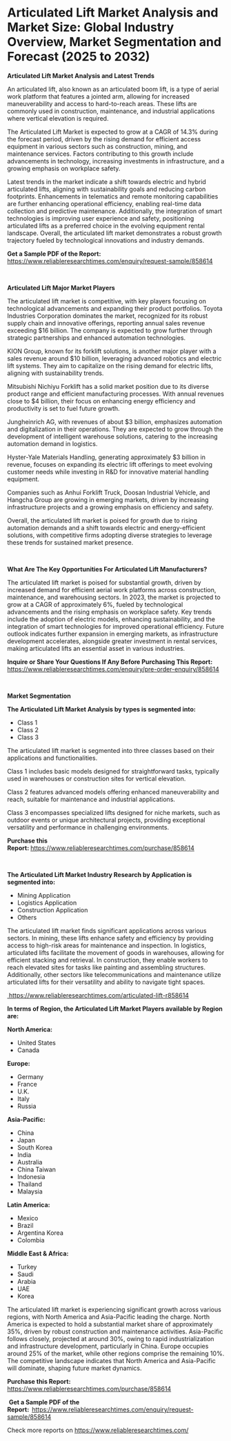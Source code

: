 <p><h1>Articulated Lift Market Analysis and Market Size: Global Industry Overview, Market Segmentation and Forecast (2025 to 2032)</h1></p><p><strong>Articulated Lift Market Analysis and Latest Trends</strong></p>
<p><p>An articulated lift, also known as an articulated boom lift, is a type of aerial work platform that features a jointed arm, allowing for increased maneuverability and access to hard-to-reach areas. These lifts are commonly used in construction, maintenance, and industrial applications where vertical elevation is required.</p><p>The Articulated Lift Market is expected to grow at a CAGR of 14.3% during the forecast period, driven by the rising demand for efficient access equipment in various sectors such as construction, mining, and maintenance services. Factors contributing to this growth include advancements in technology, increasing investments in infrastructure, and a growing emphasis on workplace safety.</p><p>Latest trends in the market indicate a shift towards electric and hybrid articulated lifts, aligning with sustainability goals and reducing carbon footprints. Enhancements in telematics and remote monitoring capabilities are further enhancing operational efficiency, enabling real-time data collection and predictive maintenance. Additionally, the integration of smart technologies is improving user experience and safety, positioning articulated lifts as a preferred choice in the evolving equipment rental landscape. Overall, the articulated lift market demonstrates a robust growth trajectory fueled by technological innovations and industry demands.</p></p>
<p><strong>Get a Sample PDF of the Report:&nbsp;</strong> <a href="https://www.reliableresearchtimes.com/enquiry/request-sample/858614?utm_campaign=2771&utm_medium=2&utm_source=Github&utm_content=ia&utm_term=08042025&utm_id=articulated-lift">https://www.reliableresearchtimes.com/enquiry/request-sample/858614</a></p>
<p>&nbsp;</p>
<p><strong>Articulated Lift Major Market Players</strong></p>
<p><p>The articulated lift market is competitive, with key players focusing on technological advancements and expanding their product portfolios. Toyota Industries Corporation dominates the market, recognized for its robust supply chain and innovative offerings, reporting annual sales revenue exceeding $16 billion. The company is expected to grow further through strategic partnerships and enhanced automation technologies.</p><p>KION Group, known for its forklift solutions, is another major player with a sales revenue around $10 billion, leveraging advanced robotics and electric lift systems. They aim to capitalize on the rising demand for electric lifts, aligning with sustainability trends.</p><p>Mitsubishi Nichiyu Forklift has a solid market position due to its diverse product range and efficient manufacturing processes. With annual revenues close to $4 billion, their focus on enhancing energy efficiency and productivity is set to fuel future growth.</p><p>Jungheinrich AG, with revenues of about $3 billion, emphasizes automation and digitalization in their operations. They are expected to grow through the development of intelligent warehouse solutions, catering to the increasing automation demand in logistics.</p><p>Hyster-Yale Materials Handling, generating approximately $3 billion in revenue, focuses on expanding its electric lift offerings to meet evolving customer needs while investing in R&D for innovative material handling equipment.</p><p>Companies such as Anhui Forklift Truck, Doosan Industrial Vehicle, and Hangcha Group are growing in emerging markets, driven by increasing infrastructure projects and a growing emphasis on efficiency and safety.</p><p>Overall, the articulated lift market is poised for growth due to rising automation demands and a shift towards electric and energy-efficient solutions, with competitive firms adopting diverse strategies to leverage these trends for sustained market presence.</p></p>
<p>&nbsp;</p>
<p><strong>What Are The Key Opportunities For Articulated Lift Manufacturers?</strong></p>
<p><p>The articulated lift market is poised for substantial growth, driven by increased demand for efficient aerial work platforms across construction, maintenance, and warehousing sectors. In 2023, the market is projected to grow at a CAGR of approximately 6%, fueled by technological advancements and the rising emphasis on workplace safety. Key trends include the adoption of electric models, enhancing sustainability, and the integration of smart technologies for improved operational efficiency. Future outlook indicates further expansion in emerging markets, as infrastructure development accelerates, alongside greater investment in rental services, making articulated lifts an essential asset in various industries.</p></p>
<p><strong>Inquire or Share Your Questions If Any Before Purchasing This Report:</strong> <a href="https://www.reliableresearchtimes.com/enquiry/pre-order-enquiry/858614?utm_campaign=2771&utm_medium=2&utm_source=Github&utm_content=ia&utm_term=08042025&utm_id=articulated-lift">https://www.reliableresearchtimes.com/enquiry/pre-order-enquiry/858614</a></p>
<p>&nbsp;</p>
<p><strong>Market Segmentation</strong></p>
<p><strong>The Articulated Lift Market Analysis by types is segmented into:</strong></p>
<p><ul><li>Class 1</li><li>Class 2</li><li>Class 3</li></ul></p>
<p><p>The articulated lift market is segmented into three classes based on their applications and functionalities. </p><p>Class 1 includes basic models designed for straightforward tasks, typically used in warehouses or construction sites for vertical elevation. </p><p>Class 2 features advanced models offering enhanced maneuverability and reach, suitable for maintenance and industrial applications. </p><p>Class 3 encompasses specialized lifts designed for niche markets, such as outdoor events or unique architectural projects, providing exceptional versatility and performance in challenging environments.</p></p>
<p><strong>Purchase this Report:&nbsp;</strong><a href="https://www.reliableresearchtimes.com/purchase/858614?utm_campaign=2771&utm_medium=2&utm_source=Github&utm_content=ia&utm_term=08042025&utm_id=articulated-lift">https://www.reliableresearchtimes.com/purchase/858614</a></p>
<p>&nbsp;</p>
<p><strong>The Articulated Lift Market Industry Research by Application is segmented into:</strong></p>
<p><ul><li>Mining Application</li><li>Logistics Application</li><li>Construction Application</li><li>Others</li></ul></p>
<p><p>The articulated lift market finds significant applications across various sectors. In mining, these lifts enhance safety and efficiency by providing access to high-risk areas for maintenance and inspection. In logistics, articulated lifts facilitate the movement of goods in warehouses, allowing for efficient stacking and retrieval. In construction, they enable workers to reach elevated sites for tasks like painting and assembling structures. Additionally, other sectors like telecommunications and maintenance utilize articulated lifts for their versatility and ability to navigate tight spaces.</p></p>
<p><a href="https://www.reliableresearchtimes.com/articulated-lift-r858614?utm_campaign=2771&utm_medium=2&utm_source=Github&utm_content=ia&utm_term=08042025&utm_id=articulated-lift">&nbsp;https://www.reliableresearchtimes.com/articulated-lift-r858614</a></p>
<p><strong>In terms of Region, the Articulated Lift Market Players available by Region are:</strong></p>
<p>
    <p> <strong> North America: </strong>
        <ul>
            <li>United States</li>
            <li>Canada</li>
        </ul>
        </p> 
    <p> <strong> Europe: </strong>
        <ul>
            <li>Germany</li>
            <li>France</li>
            <li>U.K.</li>
            <li>Italy</li>
            <li>Russia</li>
        </ul>
        </p> 
    <p> <strong> Asia-Pacific: </strong>
        <ul>
            <li>China</li>
            <li>Japan</li>
            <li>South Korea</li>
            <li>India</li>
            <li>Australia</li>
            <li>China Taiwan</li>
            <li>Indonesia</li>
            <li>Thailand</li>
            <li>Malaysia</li>
        </ul>
        </p> 
    <p> <strong> Latin America: </strong>
        <ul>
            <li>Mexico</li>
            <li>Brazil</li>
            <li>Argentina Korea</li>
            <li>Colombia</li>
        </ul>
        </p> 
    <p> <strong> Middle East & Africa: </strong>
        <ul>
            <li>Turkey</li>
            <li>Saudi</li>
            <li>Arabia</li>
            <li>UAE</li>
            <li>Korea</li>
        </ul>
    </p>
    </p>
<p><p>The articulated lift market is experiencing significant growth across various regions, with North America and Asia-Pacific leading the charge. North America is expected to hold a substantial market share of approximately 35%, driven by robust construction and maintenance activities. Asia-Pacific follows closely, projected at around 30%, owing to rapid industrialization and infrastructure development, particularly in China. Europe occupies around 25% of the market, while other regions comprise the remaining 10%. The competitive landscape indicates that North America and Asia-Pacific will dominate, shaping future market dynamics.</p></p>
<p><strong>Purchase this Report: </strong><a href="https://www.reliableresearchtimes.com/purchase/858614?utm_campaign=2771&utm_medium=2&utm_source=Github&utm_content=ia&utm_term=08042025&utm_id=articulated-lift">https://www.reliableresearchtimes.com/purchase/858614</a></p>
<p>&nbsp;<strong>Get a Sample PDF of the Report:&nbsp;&nbsp;</strong><a href="https://www.reliableresearchtimes.com/enquiry/request-sample/858614?utm_campaign=2771&utm_medium=2&utm_source=Github&utm_content=ia&utm_term=08042025&utm_id=articulated-lift">https://www.reliableresearchtimes.com/enquiry/request-sample/858614</a></p>
<p><strong></strong></p>
<p>Check more reports on <a href="https://www.reliableresearchtimes.com/?utm_campaign=2771&utm_medium=2&utm_source=Github&utm_content=ia&utm_term=08042025&utm_id=articulated-lift">https://www.reliableresearchtimes.com/</a></p>